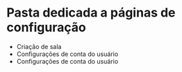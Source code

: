 # Pasta dedicada a páginas de configuração
- Criação de sala
- Configurações de conta do usuário
- Configurações de conta do usuário